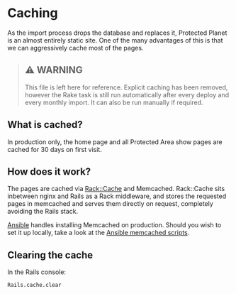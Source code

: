 # Caching

As the import process drops the database and replaces it, Protected
Planet is an almost entirely static site. One of the many advantages of
this is that we can aggressively cache most of the pages.

> ## ⚠️ **WARNING**
>
> This file is left here for reference. Explicit caching has been removed, however
> the Rake task is still run automatically after every deploy and every monthly
> import. It can also be run manually if required.

## What is cached?

In production only, the home page and all Protected Area show pages are cached for 30 days
on first visit.

## How does it work?

The pages are cached via
[Rack::Cache](http://rtomayko.github.io/rack-cache/) and Memcached.
Rack::Cache sits inbetween nginx and Rails as a Rack middleware, and
stores the requested pages in memcached and serves them directly on
request, completely avoiding the Rails stack.

[Ansible](servers.md) handles installing Memcached on production.
Should you wish to set it up locally, take a look at the [Ansible
memcached scripts](../config/deploy/ansible/roles/memcached/tasks/main.yml).

## Clearing the cache

In the Rails console:

```
Rails.cache.clear
```
